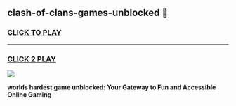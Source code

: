 
## clash-of-clans-games-unblocked 👋
<h3>
<a href="https://premium.freeplayer.one?title=clash-of-clans-games-unblocked&ref=14F">CLICK TO PLAY</a></h3>
<hr>

<h3>
<a href="https://premium.freeplayer.one?title=clash-of-clans-games-unblocked&ref=14F">CLICK 2 PLAY</a>
  
</h3>

<a href="https://premium.freeplayer.one?title=clash-of-clans-games-unblocked&ref=12F/"><img src="https://clearcache.store/games.png"></a>


**worlds hardest game unblocked: Your Gateway to Fun and Accessible Online Gaming**
